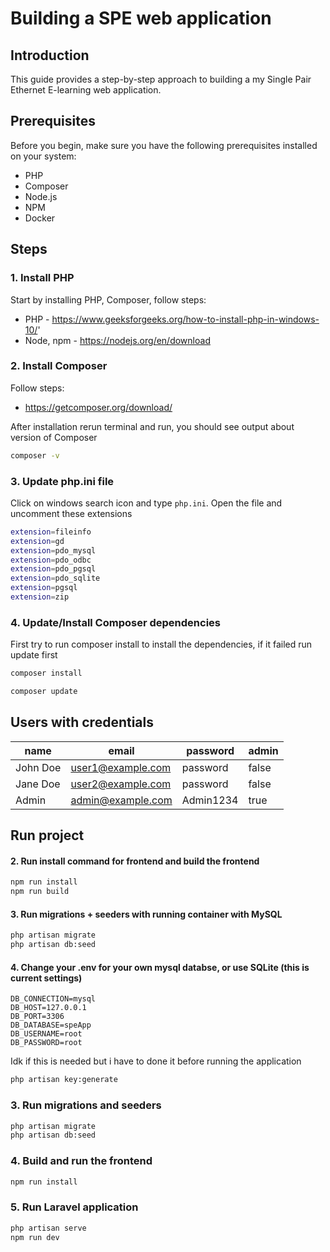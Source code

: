 # Building a SPE web application

## Introduction

This guide provides a step-by-step approach to building a my Single Pair Ethernet E-learning web application. 
## Prerequisites

Before you begin, make sure you have the following prerequisites installed on your system:

- PHP
- Composer
- Node.js
- NPM
- Docker 

## Steps

### 1. Install PHP

Start by installing PHP, Composer, follow steps:

- PHP - <https://www.geeksforgeeks.org/how-to-install-php-in-windows-10/>'
- Node, npm - <https://nodejs.org/en/download>

### 2. Install Composer

Follow steps:

- <https://getcomposer.org/download/>

After installation rerun terminal and run, you should see output about version of Composer

```sh
composer -v
```

### 3. Update php.ini file

Click on windows search icon and type ```php.ini```. Open the file and uncomment these extensions

```sh
extension=fileinfo
extension=gd
extension=pdo_mysql
extension=pdo_odbc
extension=pdo_pgsql
extension=pdo_sqlite
extension=pgsql
extension=zip
```

### 4. Update/Install Composer dependencies

First try to run composer install to install the dependencies, if it failed run update first

```sh
composer install
```

```sh
composer update
```

## Users with credentials

| name       | email             | password | admin |
|------------|-------------------|----------|-------|
| John Doe   | user1@example.com | password | false |
| Jane Doe   | user2@example.com | password | false |
| Admin      | admin@example.com | Admin1234| true  |

## Run project


#### 2. Run install command for frontend and build the frontend


```sh
npm run install
npm run build
```

#### 3. Run migrations + seeders with running container with MySQL

```sh
php artisan migrate
php artisan db:seed

```

#### 4. Change your .env for your own mysql databse, or use SQLite (this is current settings)

    DB_CONNECTION=mysql
    DB_HOST=127.0.0.1
    DB_PORT=3306
    DB_DATABASE=speApp
    DB_USERNAME=root
    DB_PASSWORD=root

Idk if this is needed but i have to done it before running the application

```sh
php artisan key:generate
```

### 3. Run migrations and seeders

```sh
php artisan migrate
php artisan db:seed
```

### 4. Build and run the frontend

```sh
npm run install
```

### 5. Run Laravel application

```sh
php artisan serve
npm run dev
```
